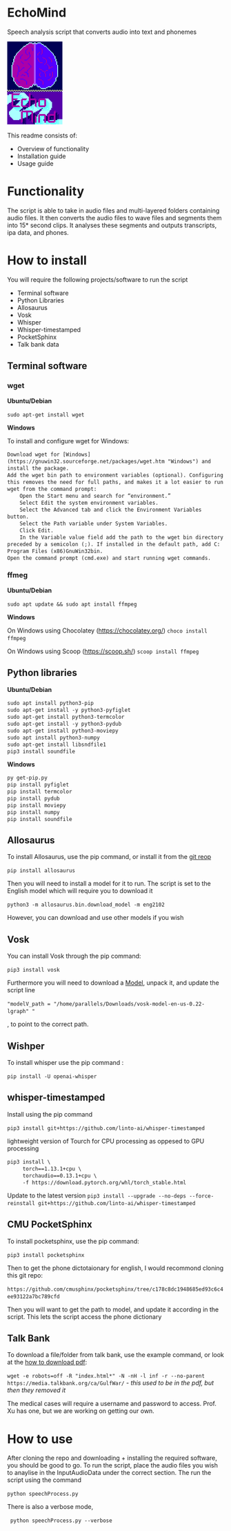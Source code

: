 # EchoMind
Speech analysis script that converts audio into text and phonemes
  
![Temp logo](/project_resources/logo_ver2.png "Temp logo")

This readme consists of:
- Overview of functionality
- Installation guide
- Usage guide

# Functionality

The script is able to take in audio files and multi-layered folders containing audio files. It then converts the audio files to wave files and segments them into 15* second clips. It analyses these segments and outputs transcripts, ipa data, and phones.

# How to install
You will require the following projects/software to run the script
- Terminal software
- Python Libraries
- Allosaurus
- Vosk
- Whisper
- Whisper-timestamped
- PocketSphinx
- Talk bank data

## Terminal software

### wget

**Ubuntu/Debian** 

` sudo apt-get install wget `

**Windows**

To install and configure wget for Windows:

    Download wget for [Windows](https://gnuwin32.sourceforge.net/packages/wget.htm "Windows") and install the package.
    Add the wget bin path to environment variables (optional). Configuring this removes the need for full paths, and makes it a lot easier to run wget from the command prompt:
        Open the Start menu and search for “environment.”
        Select Edit the system environment variables.
        Select the Advanced tab and click the Environment Variables button.
        Select the Path variable under System Variables.
        Click Edit.
        In the Variable value field add the path to the wget bin directory preceded by a semicolon (;). If installed in the default path, add C: Program Files (x86)GnuWin32bin.
    Open the command prompt (cmd.exe) and start running wget commands.


### ffmeg

**Ubuntu/Debian** 

` sudo apt update && sudo apt install ffmpeg `

**Windows**

On Windows using Chocolatey (https://chocolatey.org/)
` choco install ffmpeg `

On Windows using Scoop (https://scoop.sh/)
` scoop install ffmpeg `

## Python libraries

**Ubuntu/Debian**
``` 
sudo apt install python3-pip
sudo apt-get install -y python3-pyfiglet
sudo apt-get install python3-termcolor
sudo apt-get install -y python3-pydub
sudo apt-get install python3-moviepy 
sudo apt install python3-numpy
sudo apt-get install libsndfile1
pip3 install soundfile
```

**Windows**
``` 
py get-pip.py
pip install pyfiglet
pip install termcolor
pip install pydub
pip install moviepy
pip install numpy 
pip install soundfile
```


## Allosaurus
To install Allosaurus, use the pip command, or install it from the [git reop](https://itsfoss.com/markdown-code-block/ "git repo")

` pip install allosaurus `

Then you will need to install a model for it to run. The script is set to the English model which will require you to download it 

` python3 -m allosaurus.bin.download_model -m eng2102 `

However, you can download and use other models if you wish


## Vosk

You can install Vosk through the pip command:

` pip3 install vosk `

Furthermore you will need to download a [Model](https://alphacephei.com/vosk/models "Model"), unpack it, and update the script line

  `"modelV_path = "/home/parallels/Downloads/vosk-model-en-us-0.22-lgraph" " `

, to point to the correct path.

## Wishper

To install whisper use the pip command :

` pip install -U openai-whisper `

## whisper-timestamped

Install using the pip command 

` pip3 install git+https://github.com/linto-ai/whisper-timestamped `

lightweight version of Tourch for CPU processing as oppesed to GPU processing

``` 
pip3 install \
     torch==1.13.1+cpu \
     torchaudio==0.13.1+cpu \
     -f https://download.pytorch.org/whl/torch_stable.html
```
Update to the latest version
` pip3 install --upgrade --no-deps --force-reinstall git+https://github.com/linto-ai/whisper-timestamped `


## CMU PocketSphinx
To install pocketsphinx, use the pip command:

` pip3 install pocketsphinx `

Then to get the phone dictotaionary for english, I would recommond cloning this git repo:

` https://github.com/cmusphinx/pocketsphinx/tree/c178c8dc1948685ed93c6c4ee93122a7bc789cfd `

Then you will want to get the path to model, and update it according in the script. This lets the script access the phone dictionary


## Talk Bank

To download a file/folder from talk bank, use the example command, or look at the [how to download pdf](https://talkbank.org/share/data.html "download pdf"):

` wget -e robots=off -R "index.html*" -N -nH -l inf -r --no-parent https://media.talkbank.org/ca/GulfWar/ ` - *this used to be in the pdf, but then they removed it*

The medical cases will require a username and password to access. Prof. Xu has one, but we are working on getting our own.

# How to use

After cloning the repo and downloading + installing the required software, you should be good to go. To run the script, place the audio files you wish to anaylise in the InputAudioData under the correct section. The run the script using the command 

` python speechProcess.py `

There is also a verbose mode,

` python speechProcess.py --verbose`